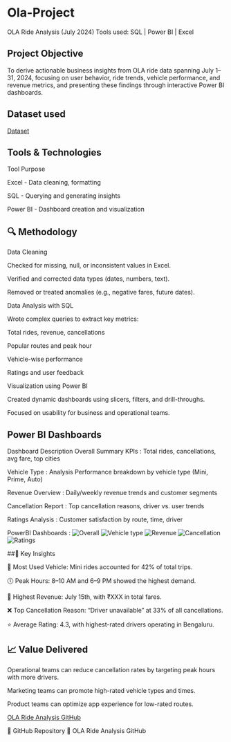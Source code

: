 # Ola-Project

OLA Ride Analysis (July 2024)
Tools used: SQL | Power BI | Excel

## Project Objective
To derive actionable business insights from OLA ride data spanning July 1–31, 2024, focusing on user behavior, ride trends, vehicle performance, and revenue metrics, and presenting these findings through interactive Power BI dashboards.

## Dataset used
<a href="https://github.com/Sahil-Josan/Ola-Project/blob/main/OlaBookings.csv"> Dataset</a>

## Tools & Technologies
Tool	  Purpose

Excel -	Data cleaning, formatting

SQL -	Querying and generating insights

Power BI - Dashboard creation and visualization

## 🔍 Methodology

Data Cleaning

Checked for missing, null, or inconsistent values in Excel.

Verified and corrected data types (dates, numbers, text).

Removed or treated anomalies (e.g., negative fares, future dates).

Data Analysis with SQL

Wrote complex queries to extract key metrics:

Total rides, revenue, cancellations

Popular routes and peak hour

Vehicle-wise performance

Ratings and user feedback

Visualization using Power BI

Created dynamic dashboards using slicers, filters, and drill-throughs.

Focused on usability for business and operational teams.


## Power BI Dashboards
Dashboard            	Description
Overall Summary	KPIs : Total rides, cancellations, avg fare, top cities

Vehicle Type : Analysis	Performance breakdown by vehicle type (Mini, Prime, Auto)

Revenue Overview :	Daily/weekly revenue trends and customer segments

Cancellation Report :	Top cancellation reasons, driver vs. user trends

Ratings Analysis :	Customer satisfaction by route, time, driver

PowerBI Dashboards :
![Overall](https://github.com/user-attachments/assets/0b67ceee-5d6b-466d-aa86-732a4a220800)
![Vehicle type](https://github.com/user-attachments/assets/9bcffa3d-c7c9-4a94-9829-0811930c5c5d)
![Revenue](https://github.com/user-attachments/assets/8665b6c5-2c2d-4ecf-986e-c9e14781b336)
![Cancellation](https://github.com/user-attachments/assets/3e5caab4-0298-4fb1-8453-a3b91f9ca60d)
![Ratings](https://github.com/user-attachments/assets/f1c98a71-4eed-4ea4-ab09-35633a1eec04)

##📌 Key Insights

🚗 Most Used Vehicle: Mini rides accounted for 42% of total trips.

🕔 Peak Hours: 8–10 AM and 6–9 PM showed the highest demand.

💸 Highest Revenue: July 15th, with ₹XXX in total fares.

❌ Top Cancellation Reason: “Driver unavailable” at 33% of all cancellations.

⭐ Average Rating: 4.3, with highest-rated drivers operating in Bengaluru.

## 📈 Value Delivered

Operational teams can reduce cancellation rates by targeting peak hours with more drivers.

Marketing teams can promote high-rated vehicle types and times.

Product teams can optimize app experience for low-rated routes.

<a href =https://github.com/Sahil-Josan/Ola-Project>OLA Ride Analysis GitHub<a>

🔗 GitHub Repository
🔗 OLA Ride Analysis GitHub
